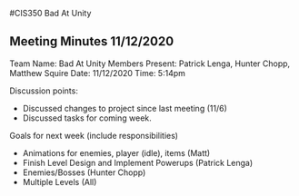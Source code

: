 #CIS350 Bad At Unity
## Meeting Minutes 11/12/2020
Team Name: Bad At Unity
Members Present: Patrick Lenga, Hunter Chopp, Matthew Squire
Date: 11/12/2020
Time: 5:14pm

Discussion points:
* Discussed changes to project since last meeting (11/6)
* Discussed tasks for coming week.

Goals for next week (include responsibilities)
* Animations for enemies, player (idle), items (Matt)
* Finish Level Design and Implement Powerups (Patrick Lenga)
* Enemies/Bosses (Hunter Chopp)
* Multiple Levels (All)

